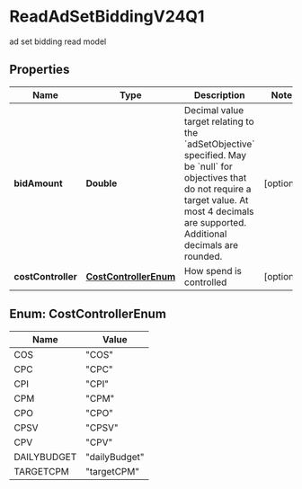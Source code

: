 

# ReadAdSetBiddingV24Q1

ad set bidding read model

## Properties

| Name | Type | Description | Notes |
|------------ | ------------- | ------------- | -------------|
|**bidAmount** | **Double** | Decimal value target relating to the &#x60;adSetObjective&#x60; specified. May be &#x60;null&#x60; for objectives that do not require a target value. At most 4 decimals are supported. Additional decimals are rounded. |  [optional] |
|**costController** | [**CostControllerEnum**](#CostControllerEnum) | How spend is controlled |  [optional] |



## Enum: CostControllerEnum

| Name | Value |
|---- | -----|
| COS | &quot;COS&quot; |
| CPC | &quot;CPC&quot; |
| CPI | &quot;CPI&quot; |
| CPM | &quot;CPM&quot; |
| CPO | &quot;CPO&quot; |
| CPSV | &quot;CPSV&quot; |
| CPV | &quot;CPV&quot; |
| DAILYBUDGET | &quot;dailyBudget&quot; |
| TARGETCPM | &quot;targetCPM&quot; |



